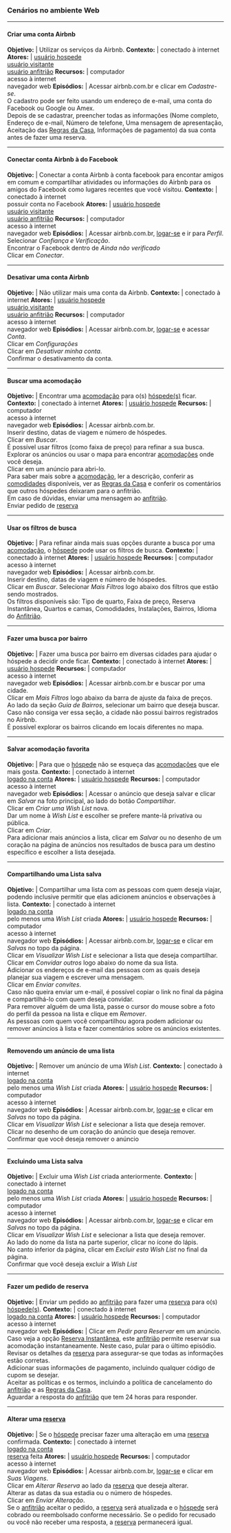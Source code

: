 
### Cenários no ambiente Web

***

#### Criar uma conta Airbnb<a name="CRIAR-CONTA"></a>

**Objetivo:** | Utilizar os serviços da Airbnb.
**Contexto:** | conectado à internet
**Atores:** | [usuário hospede](lex_geral.md#HOSPEDE)<br>[usuário visitante](lex_geral.md#VISITANTE)<br>[usuário anfitrião](lex_geral.md#ANFITRIAO)
**Recursos:** | computador<br>acesso à internet<br>navegador web
**Episódios:** | Acessar airbnb.com.br e clicar em *Cadastre-se*.<br>O cadastro pode ser feito usando um endereço de e-mail, uma conta do Facebook ou Google ou Amex.<br>Depois de se cadastrar, preencher todas as informações (Nome completo, Endereço de e-mail, Número de telefone, Uma mensagem de apresentação, Aceitação das [Regras da Casa](lex_hospedagem.md$#REGRAS), Informações de pagamento) da sua conta antes de fazer uma reserva.

***
#### Conectar conta Airbnb à do Facebook<a name="CONECTAR-FACEBOOK"></a>

**Objetivo:** | Conectar a conta Airbnb à conta facebook para encontar amigos em comum e compartilhar atividades ou informações do Airbnb para os amigos do Facebook como lugares recentes que você visitou.
**Contexto:** | conectado à internet<br>possuir conta no Facebook
**Atores:** | [usuário hospede](lex_geral.md#HOSPEDE)<br>[usuário visitante](lex_geral.md#VISITANTE)<br>[usuário anfitrião](lex_geral.md#ANFITRIAO)
**Recursos:** | computador<br>acesso à internet<br>navegador web
**Episódios:** | Acessar airbnb.com.br, [logar-se](cen_geral.md#FAZ-LOGIN) e ir para *Perfil*.<br>Selecionar *Confiança e Verificação*.<br>Encontrar o Facebook dentro de *Ainda não verificado*<br>Clicar em *Conectar*.

***
#### Desativar uma conta Airbnb

**Objetivo:** | Não utilizar mais uma conta da Airbnb.
**Contexto:** | conectado à internet
**Atores:** | [usuário hospede](lex_geral.md#HOSPEDE)<br>[usuário visitante](lex_geral.md#VISITANTE)<br>[usuário anfitrião](lex_geral.md#ANFITRIAO)
**Recursos:** | computador<br>acesso à internet<br>navegador web
**Episódios:** | Acessar airbnb.com.br, [logar-se](cen_geral.md#FAZ-LOGIN) e acessar *Conta*.<br>Clicar em *Configurações*<br>Clicar em *Desativar minha conta*.<br>Confirmar o desativamento da conta.

***
#### Buscar uma acomodação

**Objetivo:** | Encontrar uma [acomodação](lex_hospedagem.md#ACOMODACAO) para o(s) [hóspede(s)](lex_geral.md#HOSPEDE) ficar.
**Contexto:** | conectado à internet
**Atores:** | [usuário hospede](lex_geral.md#HOSPEDE)
**Recursos:** | computador<br>acesso à internet<br>navegador web
**Episódios:** | Acessar airbnb.com.br.<br>Inserir destino, datas de viagem e número de hóspedes.<br>Clicar em *Buscar*.<br>É possível usar  filtros (como faixa de preço) para refinar a sua busca.<br>Explorar os anúncios ou usar o mapa para encontrar [acomodações](lex_hospedagem.md#ACOMODACAO) onde você deseja.<br>Clicar em um anúncio para abri-lo.<br>Para saber mais sobre a [acomodação](lex_hospedagem.md#ACOMODACAO), ler a descrição, conferir as [comodidades](lex_hospedagem.md#COMODIDADES) disponíveis, ver as [Regras da Casa](lex_hospedagem.md$#REGRAS) e conferir os comentários que outros hóspedes deixaram para o anfitrião.<br>Em caso de dúvidas, enviar uma mensagem ao [anfitrião](lex_geral.md#ANFITRIAO).<br> Enviar pedido de [reserva](lex_hospedagem.md#RESERVA)

***
#### Usar os filtros de busca

**Objetivo:** | Para refinar ainda mais suas opções durante a busca por uma [acomodação](lex_hospedagem.md#ACOMODACAO), o [hóspede](lex_geral.md#HOSPEDE) pode usar os filtros de busca.
**Contexto:** | conectado à internet
**Atores:** | [usuário hospede](lex_geral.md#HOSPEDE)
**Recursos:** | computador<br>acesso à internet<br>navegador web
**Episódios:** | Acessar airbnb.com.br.<br>Inserir destino, datas de viagem e número de hóspedes.<br>Clicar em *Buscar*. Selecionar *Mais Filtros* logo abaixo dos filtros que estão sendo mostrados.<br>Os filtros disponíveis são: Tipo de quarto, Faixa de preço, Reserva Instantânea, Quartos e camas, Comodidades, Instalações, Bairros, Idioma do [Anfitrião](lex_geral.md#ANFITRIAO).

***
#### Fazer uma busca por bairro

**Objetivo:** | Fazer uma busca por bairro em diversas cidades para ajudar o hóspede a decidir onde ficar.
**Contexto:** | conectado à internet
**Atores:** | [usuário hospede](lex_geral.md#HOSPEDE)
**Recursos:** | computador<br>acesso à internet<br>navegador web
**Episódios:** | Acessar airbnb.com.br e buscar por uma cidade.<br>Clicar em *Mais Filtros* logo abaixo da barra de ajuste da faixa de preços.<br>Ao lado da seção *Guia de Bairros*, selecionar um bairro que deseja buscar. Caso não consiga ver essa seção, a cidade não possui bairros registrados no Airbnb.<br>É possível explorar os bairros clicando em locais diferentes no mapa.

***
#### Salvar acomodação favorita

**Objetivo:** | Para que o [hóspede](lex_geral.md#HOSPEDE) não se esqueça das [acomodações](lex_hospedagem.md#ACOMODACAO) que ele mais gosta.
**Contexto:** | conectado à internet<br>[logado na conta](cen_geral.md#FAZ-LOGIN)
**Atores:** | [usuário hospede](lex_geral.md#HOSPEDE)
**Recursos:** | computador<br>acesso à internet<br>navegador web
**Episódios:** | Acessar o anúncio que deseja salvar e clicar em *Salvar* na foto principal, ao lado do botão *Compartilhar*.<br>Clicar em *Criar uma Wish List* nova.<br>Dar um nome à *Wish List* e escolher se prefere mante-lá privativa ou pública.<br>Clicar em *Criar*.<br>Para adicionar mais anúncios a lista, clicar em *Salvar* ou no desenho de um coração na página de anúncios nos resultados de busca para um destino específico e escolher a lista desejada.

***
#### Compartilhando uma Lista salva

**Objetivo:** | Compartilhar uma lista com as pessoas com quem deseja viajar, podendo inclusive permitir que elas adicionem anúncios e observações à lista.
**Contexto:** | conectado à internet<br>[logado na conta](cen_geral.md#FAZ-LOGIN)<br>pelo menos uma *Wish List* criada
**Atores:** | [usuário hospede](lex_geral.md#HOSPEDE)
**Recursos:** | computador<br>acesso à internet<br>navegador web
**Episódios:** | Acessar airbnb.com.br, [logar-se](cen_geral.md#FAZ-LOGIN) e clicar em *Salvas* no topo da página.<br>Clicar em *Visualizar Wish List* e selecionar a lista que deseja compartilhar.<br>Clicar em *Convidar outros* logo abaixo do nome da sua lista.<br>Adicionar os endereços de e-mail das pessoas com as quais deseja planejar sua viagem e escrever uma mensagem.<br>Clicar em *Enviar convites*.<br>Caso não queira enviar um e-mail, é possível copiar o link no final da página e compartilhá-lo com quem deseja convidar.<br>Para remover alguém de uma lista, passe o cursor do mouse sobre a foto do perfil da pessoa na lista e clique em *Remover*.<br>As pessoas com quem você compartilhou agora podem adicionar ou remover anúncios à lista e fazer comentários sobre os anúncios existentes.

***
#### Removendo um anúncio de uma lista

**Objetivo:** | Remover um anúncio de uma *Wish List*.
**Contexto:** | conectado à internet<br>[logado na conta](cen_geral.md#FAZ-LOGIN)<br>pelo menos uma *Wish List* criada
**Atores:** | [usuário hospede](lex_geral.md#HOSPEDE)
**Recursos:** | computador<br>acesso à internet<br>navegador web
**Episódios:** | Acessar airbnb.com.br, [logar-se](cen_geral.md#FAZ-LOGIN) e clicar em *Salvas* no topo da página.<br>Clicar em *Visualizar Wish List* e selecionar a lista que deseja remover.<br>Clicar no desenho de um coração do anúncio que deseja remover.<br>Confirmar que você deseja remover o anúncio

***
#### Excluindo uma Lista salva

**Objetivo:** | Excluir uma *Wish List* criada anteriormente.
**Contexto:** | conectado à internet<br>[logado na conta](cen_geral.md#FAZ-LOGIN)<br>pelo menos uma *Wish List* criada
**Atores:** | [usuário hospede](lex_geral.md#HOSPEDE)
**Recursos:** | computador<br>acesso à internet<br>navegador web
**Episódios:** | Acessar airbnb.com.br, [logar-se](cen_geral.md#FAZ-LOGIN) e clicar em *Salvas* no topo da página.<br>Clicar em *Visualizar Wish List* e selecionar a lista que deseja remover.<br>Ao lado do nome da lista na parte superior, clicar no ícone do lápis.<br>No canto inferior da página, clicar em *Excluir esta Wish List* no final da página.<br>Confirmar que você deseja excluir a *Wish List*

***
#### Fazer um pedido de reserva

**Objetivo:** | Enviar um pedido ao [anfitrião](lex_geral.md#ANFITRIAO) para fazer uma [reserva](lex_hospedagem.md#RESERVA) para o(s) [hóspede(s)](lex_geral.md#HOSPEDE).
**Contexto:** | conectado à internet<br>[logado na conta](cen_geral.md#FAZ-LOGIN)
**Atores:** | [usuário hospede](lex_geral.md#HOSPEDE)
**Recursos:** | computador<br>acesso à internet<br>navegador web
**Episódios:** | Clicar em *Pedir para Reservar* em um anúncio.<br>Caso veja a opção [Reserva Instantânea](lex_hospedagem.md#RESERVA-INSTANTANEA), este [anfitrião](lex_geral.md#ANFITRIAO) permite reservar sua acomodação instantaneamente. Neste caso, pular para o último episódio.<br>Revisar os detalhes da [reserva](lex_hospedagem.md#RESERVA) para assegurar-se que todas as informações estão corretas.<br>Adicionar suas informações de pagamento, incluindo qualquer código de cupom se desejar.<br>Aceitar as políticas e os termos, incluindo a política de cancelamento do [anfitrião](lex_geral.md#ANFITRIAO) e as [Regras da Casa](lex_hospedagem.md$#REGRAS).<br>Aguardar a resposta do [anfitrião](lex_geral.md#ANFITRIAO) que tem 24 horas para responder.

***
#### Alterar uma [reserva](lex_hospedagem.md#RESERVA)

**Objetivo:** | Se o [hóspede](lex_geral.md#HOSPEDE) precisar fazer uma alteração em uma [reserva](lex_hospedagem.md#RESERVA) confirmada.
**Contexto:** | conectado à internet<br>[logado na conta](cen_geral.md#FAZ-LOGIN)<br>[reserva](lex_hospedagem.md#RESERVA) feita
**Atores:** | [usuário hospede](lex_geral.md#HOSPEDE)
**Recursos:** | computador<br>acesso à internet<br>navegador web
**Episódios:** | Acessar airbnb.com.br, [logar-se](cen_geral.md#FAZ-LOGIN) e clicar em *Suas Viagens*.<br>Clicar em *Alterar Reserva* ao lado da [reserva](lex_hospedagem.md#RESERVA) que deseja alterar.<br>Alterar as datas da sua estadia ou o número de hóspedes.<br>Clicar em *Enviar Alteração*.<br>Se o [anfitrião](lex_geral.md#ANFITRIAO) aceitar o pedido, a [reserva](lex_hospedagem.md#RESERVA) será atualizada e o [hóspede](lex_geral.md#HOSPEDE) será cobrado ou reembolsado conforme necessário. Se o pedido for recusado ou você não receber uma resposta, a [reserva](lex_hospedagem.md#RESERVA) permanecerá igual.
